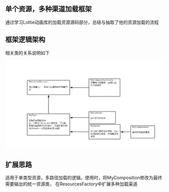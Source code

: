 ## 单个资源，多种渠道加载框架

通过学习Lottie动画库的加载资源源码部分，总结与抽取了他的资源加载的流程

## 框架逻辑架构

相关类的关系说明如下

![avatar](class_describe.jpg)

## 扩展思路

适用于单类型资源，多路径加载的逻辑。使用时，将MyComposition修改为最终需要输出的统一资源类，
在ResourcesFactory中扩展多种加载渠道